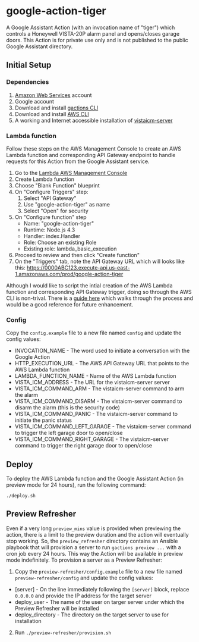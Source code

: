 # google-action-tiger

A Google Assistant Action (with an invocation name of "tiger") which controls a Honeywell VISTA-20P alarm panel and opens/closes garage doors.  This Action is for private use only and is not published to the public Google Assistant directory. 

## Initial Setup

### Dependencies

1. [Amazon Web Services](https://aws.amazon.com) account
2. Google account
3. Download and install [gactions CLI](https://developers.google.com/actions/tools/gactions-cli)
4. Download and install [AWS CLI](http://docs.aws.amazon.com/cli/latest/userguide/installing.html)
5. A working and Internet accessible installation of [vistaicm-server](https://github.com/bradyholt/vistaicm-server)

### Lambda function

Follow these steps on the AWS Management Console to create an AWS Lambda function and corresponding API Gateway endpoint to handle requests for this Action from the Google Assistant service.

1. Go to the [Lambda AWS Management Console](https://console.aws.amazon.com/lambda/)
2. Create Lambda function
3. Choose "Blank Function" blueprint
4. On "Configure Triggers" step:
   1. Select "API Gateway"
   2. Use "google-action-tiger" as name
   3. Select "Open" for security
5. On "Configure function" step
   - Name: "google-action-tiger"
   - Runtime: Node.js 4.3
   - Handler: index.Handler
   - Role: Choose an existing Role
   - Existing role: lambda_basic_execution
7. Proceed to review and then click "Create function"
8. On the "Triggers" tab, note the API Gateway URL which will looks like this: https://0000ABC123.execute-api.us-east-1.amazonaws.com/prod/google-action-tiger

Although I would like to script the intial creation of the AWS Lambda function and corresponding API Gateway trigger, doing so through the AWS CLI is non-trival.  There is a [guide here](https://ig.nore.me/2016/03/setting-up-lambda-and-a-gateway-through-the-cli/) which walks through the process and would be a good reference for future enhancement.

### Config

Copy the `config.example` file to a new file named `config` and update the config values:

- INVOCATION_NAME - The word used to initiate a conversation with the Google Action
- HTTP_EXECUTION_URL - The AWS API Gateway URL that points to the AWS Lambda function
- LAMBDA_FUNCTION_NAME - Name of the AWS Lambda function
- VISTA_ICM_ADDRESS - The URL for the vistaicm-server server
- VISTA_ICM_COMMAND_ARM - The vistaicm-server command to arm the alarm
- VISTA_ICM_COMMAND_DISARM - The vistaicm-server command to disarm the alarm (this is the security code)
- VISTA_ICM_COMMAND_PANIC - The vistaicm-server command to initiate the panic status
- VISTA_ICM_COMMAND_LEFT_GARAGE - The vistaicm-server command to trigger the left garage door to open/close
- VISTA_ICM_COMMAND_RIGHT_GARAGE - The vistaicm-server command to trigger the right garage door to open/close

## Deploy

To deploy the AWS Lambda function and the Google Assistant Action (in preview mode for 24 hours), run the following command:

`./deploy.sh`

## Preview Refresher

Even if a very long `preview_mins` value is provided when previewing the action, there is a limit to the preview duration and the action will eventually stop working.  So, the `preview_refresher` directory contains an Ansible playbook that will provision a server to run `gactions preview ...` with a cron job every 24 hours.  This way the Action will be available in preview mode indefinitely.  To provision a server as a Preview Refresher:

1. Copy the `preview-refresher/config.example` file to a new file named `preview-refresher/config` and update the config values:

- [server] - On the line immediately following the `[server]` block, replace `0.0.0.0` and provide the IP address for the target server
- deploy_user - The name of the user on <the></the> targer server under which the Preview Refresher will be installed
- deploy_directory - The directory on the target server to use for installation

2. Run `./preview-refresher/provision.sh`